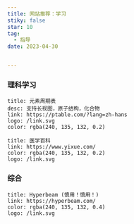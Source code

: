 ```yaml
---
title: 网站推荐：学习
stiky: false
star: 10
tag:
  - 指导
date: 2023-04-30


---
```


### 理科学习

```card
title: 元素周期表
desc: 支持长视图，原子结构，化合物
link: https://ptable.com/?lang=zh-hans
logo: /link.svg
color: rgba(240, 135, 132, 0.2)
```

```card
title: 医学百科
link: https://www.yixue.com/
color: rgba(240, 135, 132, 0.2)
logo: /link.svg
```

### 综合

```card
title: Hyperbeam (慎用！慎用！)
link: https://hyperbeam.com/
color: rgba(240, 135, 132, 0.4)
logo: /link.svg
```
